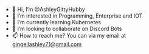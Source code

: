- 👋 Hi, I’m @AshleyGittyHubby
- 👀 I’m interested in Programming, Enterprise and IOT
- 🌱 I’m currently learning Kubernetes
- 💞️ I’m looking to collaborate on Discord Bots
- 📫 How to reach me? You can via my email at gingellashley71@gmail.com

